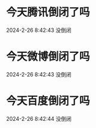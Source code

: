 # 今天腾讯倒闭了吗

2024-2-26 8:42:43 没倒闭

# 今天微博倒闭了吗

2024-2-26 8:42:43 没倒闭

# 今天百度倒闭了吗

2024-2-26 8:42:44 没倒闭

